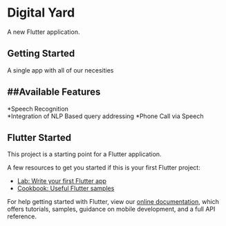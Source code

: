 # Digital Yard

A new Flutter application.

## Getting Started

A single app with all of our necesities

##Available Features
--------------------
 *Speech Recognition  
 *Integration of NLP Based query addressing 
 *Phone Call via Speech 
 
## Flutter Started

This project is a starting point for a Flutter application.

A few resources to get you started if this is your first Flutter project:

- [Lab: Write your first Flutter app](https://flutter.dev/docs/get-started/codelab)
- [Cookbook: Useful Flutter samples](https://flutter.dev/docs/cookbook)

For help getting started with Flutter, view our
[online documentation](https://flutter.dev/docs), which offers tutorials,
samples, guidance on mobile development, and a full API reference.
